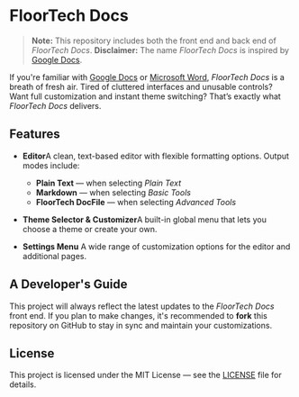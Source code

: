 # FloorTech Docs

> **Note:** This repository includes both the front end and back end of *FloorTech Docs*.
> **Disclaimer:** The name *FloorTech Docs* is inspired by [Google Docs](https://docs.google.com/).

If you're familiar with [Google Docs](https://docs.google.com/) or [Microsoft Word](https://word.cloud.microsoft/), *FloorTech Docs* is a breath of fresh air. Tired of cluttered interfaces and unusable controls? Want full customization and instant theme switching? That’s exactly what *FloorTech Docs* delivers.

## Features

- **Editor**A clean, text-based editor with flexible formatting options. Output modes include:

  - **Plain Text** — when selecting *Plain Text*
  - **Markdown** — when selecting *Basic Tools*
  - **FloorTech DocFile** — when selecting *Advanced Tools*
- **Theme Selector & Customizer**A built-in global menu that lets you choose a theme or create your own.
- **Settings Menu**
  A wide range of customization options for the editor and additional pages.

## A Developer's Guide

This project will always reflect the latest updates to the *FloorTech Docs* front end. If you plan to make changes, it's recommended to **fork** this repository on GitHub to stay in sync and maintain your customizations.

## License

This project is licensed under the MIT License — see the [LICENSE](./LICENSE.md) file for details.
